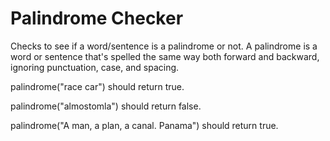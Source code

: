 # Palindrome Checker

Checks to see if a word/sentence is a palindrome or not.
A palindrome is a word or sentence that's spelled the same way both forward and backward, ignoring punctuation, case, and spacing.

palindrome("race car") should return true.

palindrome("almostomla") should return false.

palindrome("A man, a plan, a canal. Panama") should return true.
